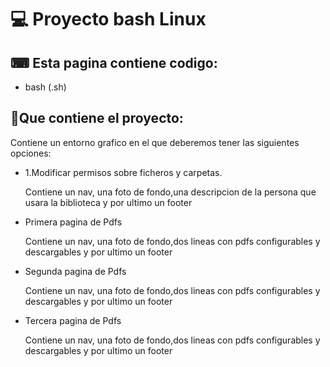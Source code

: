 <h1>💻 Proyecto bash Linux</h1>

<h2>⌨ Esta pagina contiene codigo:</h2>
<ul>
  <li>bash (.sh)</li>
</ul>
<h2>📂Que contiene el proyecto:</h2>
Contiene un entorno grafico en el que deberemos tener las siguientes opciones:
<ul>
  <li>1.Modificar permisos sobre ficheros y carpetas.</li>
  <p>Contiene un nav, una foto de fondo,una descripcion de la persona que usara la biblioteca y por ultimo un footer</p>
  <li>Primera pagina de Pdfs</li>
  <p>Contiene un nav, una foto de fondo,dos lineas con pdfs configurables y descargables y por ultimo un footer</p>
  <li>Segunda pagina de Pdfs</li>
  <p>Contiene un nav, una foto de fondo,dos lineas con pdfs configurables y descargables y por ultimo un footer</p>
  <li>Tercera pagina de Pdfs</li>
  <p>Contiene un nav, una foto de fondo,dos lineas con pdfs configurables y descargables y por ultimo un footer</p>
      </ul>

